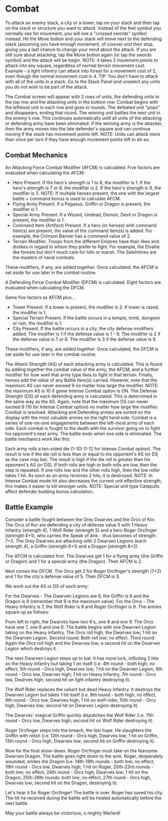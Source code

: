 # Combat
To attack an enemy stack, a city or a tower, tap on your stack and then tap on the stack or structure you want to attack. Instead of the feet symbol you normally see for movement, you will see a "crossed swords" symbol instead. Hit the Move button and your stack will move next to the defending stack (assuming you have enough movement, of course) and then stop, giving you a last chance to change your mind about the attack. If you are still sure about attacking, tap the Move button again (or tap the swords symbol) and the attack will be begin. NOTE: it takes 2 movement points to attack into any square, regardless of normal terrain movement cost. Example - a light infantry can attack into forest for a movement cost of 2, even though the normal movement cost is 4. TIP: You don't have to attack with all of the units in a stack. Go to the Stack Panel and unselect any units you do not wish to be part of the attack.

The Combat screen will appear with 2 rows of units, the defending units in the top row and the attacking units in the bottom row. Combat begins with the leftmost unit in each row and goes in rounds. The defeated unit "pops" and disappears, ending that round. The winning unit battles the next unit in the enemy's row. This continues automatically until all units of the attacking or defending army have been eliminated. If the winning army is the attacker, then the army moves into the late defender's square and can continue moving if the stack has movement points left. NOTE: Units can attack more than once per turn if they have enough movement points left to do so.

## Combat Mechanics
An Attacking Force Combat Modifier (AFCM) is calculated. Five factors are evaluated when calculating the AFCM:

- Hero Present. If the hero's strength is 1 to 6, the modifier is 1. If the hero's strength is 7 or 8, the modifier is 2. If the hero's strength is 9, the modifier is 3. NOTE: If multiple heroes present, the one with the largest battle + command bonus is used to calculate AFCM.
- Flying Army Present. If a Pegasus, Griffin or Dragon is present, the modifier is 1.
- Special Army Present. If a Wizard, Undead, Demon, Devil or Dragon is present, the modifier is 1.
- Command Item (Artifact) Present. If a hero (or heroes) with command item(s) are present, the value of the command item(s) is added. For example, the Crimson Banner has a command value of 2.
- Terrain Modifier. Troops from the different Empires have their likes and dislikes in regard to where they prefer to fight. For example, the Elvallie like forests but don't much care for hills or marsh. The Selelntines are the masters of naval combats.

These modifiers, if any, are added together. Once calculated, the AFCM is set aside for use later in the combat routine.

A Defending Force Combat Modifier (DFCM) is calculated. Eight factors are evaluated when calculating the DFCM.

Same five factors as AFCM plus…
- Tower Present. If a tower is present, the modifier is 2. If tower is razed, the modifier is 1.
- Special Terrain Present. If the battle occurs in a temple, tomb, dungeon or ruin, the modifier is 1.
- City Present. If the battle occurs in a city, the city defense modifiers added. The modifier is 1 if the defense value is 1 - 6. The modifier is 2 if the defense value is 7 or 8. The modifier is 3 if the defense value is 9.

These modifiers, if any, are added together. Once calculated, the DFCM is set aside for use later in the combat routine.

The Attack Strength (AS) of each attacking army is calculated. This is found by adding together the combat value of the army, the AFCM, and a further modifier for how wwll that army type likes to fight in that terrain. Finally, heroes add the value of any Battle Item(s) carried. However, note that the maximum AS can never exceed 9 no matter how large the modifier. NOTE: the maximum AS is 10 if game Intense Combat option is ON.
The Defense Strength (DS) of each defending army is calculated. This is determined in the same way as the AS.  Again, note that the maximum DS can never exceed 9 (10 for Intense Combat option) no matter how large the modifier.
Combat is resolved. Attacking and Defending armies are sorted on the display with the most valuable armies on the right hand side. Combat is a series of one-on-one engagements between the left-most army of each side. Each combat is fought to the death with the survivor going on to fight his opponent's next army. The battle ends when one side is eliminated.
The battle mechanics work like this:

Each army rolls a ten-sided die (1-10) (1-12 for Intense Combat option).
The result is low if the die roll is less than or equal to his opponent's AS (or DS as the case may be).
The result is high if the die roll is greater than his opponent's AS (or DS).
If both rolls are high or both rolls are low, then the step is repeated.
If one rolls low and the other rolls high, then the low roller takes 1 hit.
As soon as an army receives 2 hits, it is destroyed.
NOTE: In Intense Combat mode hit also decreases the current unit effective strength; this makes it easier to kill stronger units.
NOTE: Special unit type Catapults affect defender building bonus calculation.

## Battle Example
Consider a battle fought between the Grey Dwarves and the Orcs of Kor. The Orcs of Kor are defending a city of defense value 5 with 1 Heavy Infantry (strength 4), 1 Wolf Rider (strength 5) and a hero Roger Orcfinger (strength 6+1), who carries the Speak of Ank - thus becomes of strength 7+2. The Grey Dwarves are attacking with 2 Dwarven Legions (each strength 4), a Griffin (strength 6+1) and a Dragon (strength 8+2).

The AFCM is calculated first. The Dwarves get 1 for a flying army (the Griffin or Dragon) and 1 for a special army (the Dragon). Their AFCM is 2.

Next comes the DFCM. The Orcs get 2 for Roger Orcfinger's strength (7+2) and 1 for the city's defense value of 5. Their DFCM is 3.

We work out the AS or DS of each army:

For the Dwarves - The Dwarven Legions are 6, the Griffin is 8 and the Dragon is 9 (remember that 9 is the maximum value).
For the Orcs - The Heavy Infantry is 7, the Wolf Rider is 8 and Roger Orcfinger is 9.
The armies square up as follows:

From left to right, the Dwarves have two 6's, one 8 and one 9.
The Orcs have one 7, one 8 and one 9.
The battle begins with one Dwarven Legion taking on the Heavy Infantry. The Orcs roll high, the Dwarves low; 1 hit on the Dwarven Legion. Second round. Both roll low; no effect. Third round. Again the Orcs roll high and the Dwarves low; a second hit on the Dwarven Legion which destroys it.

The next Dwarven Legion steps up to bat. It has more luck, inflicting 2 hits on the Heavy Infantry but taking 1 on itself (i.e. 4th round - both high; no effect, 5th round - Orcs high, Dwarves low; 1 hit on the Dwarven Legion, 6th round - Orcs low, Dwarves high; 1 hit on Heavy Infantry, 7th round - Orcs low, Dwarves high; second hit on light infantry destroying it).

The Wolf Rider replaces the valiant but dead Heavy Infantry. It destroys the Dwarven Legion but takes 1 hit itself (i.e. 8th round - both high; no effect, 9th round - Orcs low, Dwarves high; 1 hit on wolf-rider, 10th round - Orcs high, Dwarves low; second hit on Dwarven Legion destroying it).

The Dwarves' magical Griffin quickly dispatches the Wolf Rider (i.e. 11th round - Orcs low, Dwarves high; second hit on Wolf Rider destroying it).

Roger Orcfinger steps into the breach, the last hope. He slaughters the Griffin with relish (i.e. 12th round - Orcs high, Dwarves low; 1 hit on Griffin, 13th round - Orcs high, Dwarves low; second hit on Griffin destroying it).

Now for the final show-down. Roger Orcfinger must take on the fearsome Dwarven Dragon. The battle goes right down to the wire. Roger, desperately wounded, smites the Dragon (i.e. 14th-18th rounds - both low; no effect, 19th round - Orcs low, Dwarves high; 1 hit on Roger, 20th-23rd rounds - both low; no effect, 24th round - Orcs high, Dwarves low; 1 hit on the Dragon, 25th-26th rounds:  both low; no effect, 27th round - Orcs high, Dwarves low; second hit on the Dragon, destroying it).

Let's hear it for Roger Orcfinger! The battle is over. Roger has saved his city. The hit he received during the battle will be healed automatically before the next battle.

May your battle always be victorious, o mighty Warlord!
